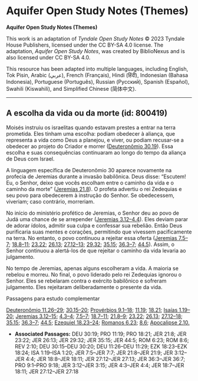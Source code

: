 # Aquifer Open Study Notes (Themes)

**Aquifer Open Study Notes (Themes)**

This work is an adaptation of *Tyndale Open Study Notes* © 2023 Tyndale House Publishers, licensed under the CC BY\-SA 4\.0 license. The adaptation, *Aquifer Open Study Notes*, was created by BiblioNexus and is also licensed under CC BY\-SA 4\.0\.

This resource has been adapted into multiple languages, including English, Tok Pisin, Arabic (عربي), French (Français), Hindi (हिंदी), Indonesian (Bahasa Indonesia), Portuguese (Português), Russian (Русский), Spanish (Español), Swahili (Kiswahili), and Simplified Chinese (简体中文).



--------------------------------

## A escolha da vida ou da morte (id: 800419)

Moisés instruiu os israelitas quando estavam prestes a entrar na terra prometida. Eles tinham uma escolha: podiam obedecer à aliança, que representa a vida como Deus a planejou, e viver, ou podiam recusar\-se a obedecer ao projeto do Criador e morrer ([Deuteronômio 30\.19](https://ref.ly/Deut30:19)). Essa escolha e suas consequências continuaram ao longo do tempo da aliança de Deus com Israel.

A linguagem específica de Deuteronômio 30 aparece novamente na profecia de Jeremias durante a invasão babilônica. Deus disse: “Escutem! Eu, o Senhor, deixo que vocês escolham entre o caminho da vida e o caminho da morte” ([Jeremias 21\.8](https://ref.ly/Jer21:8)). O profeta advertiu o rei Zedequias e seu povo para obedecerem à instrução do Senhor. Se obedecessem, viveriam; caso contrário, morreriam.

No início do ministério profético de Jeremias, o Senhor deu ao povo de Judá uma chance de se arrepender ([Jeremias 3\.12–4\.4](https://ref.ly/Jer3:12-Jer4:4)). Eles deviam parar de adorar ídolos, admitir sua culpa e confessar sua rebelião. Então Deus purificaria suas mentes e corações, permitindo que vivessem pacificamente na terra. No entanto, o povo continuou a rejeitar essa oferta ([Jeremias 7\.5–7](https://ref.ly/Jer7:5-Jer7:7); [18\.8–11](https://ref.ly/Jer18:8-Jer18:11); [23\.22](https://ref.ly/Jer23:22); [26\.13](https://ref.ly/Jer26:13); [27\.12–13](https://ref.ly/Jer27:12-Jer27:13); [29\.32](https://ref.ly/Jer29:32); [35\.15](https://ref.ly/Jer35:15); [36\.3–7](https://ref.ly/Jer36:3-Jer36:7); [44\.5](https://ref.ly/Jer44:5)). Assim, o Senhor continuou a alertá\-los de que rejeitar o caminho da vida levaria ao julgamento.

No tempo de Jeremias, apenas alguns escolheram a vida. A maioria se rebelou e morreu. No final, o povo liderado pelo rei Zedequias ignorou o Senhor. Eles se rebelaram contra o exército babilônico e sofreram julgamento. Eles rejeitaram deliberadamente o presente da vida.

Passagens para estudo complementar

[Deuteronômio 11\.26–29](https://ref.ly/Deut11:26-Deut11:29); [30\.15–20](https://ref.ly/Deut30:15-Deut30:20); [Provérbios 9\.1–18](https://ref.ly/Prov9:1-Prov9:18); [11\.19](https://ref.ly/Prov11:19); [18\.21](https://ref.ly/Prov18:21); [Isaías 1\.19–20](https://ref.ly/Isa1:19-Isa1:20); [Jeremias 3\.12–15](https://ref.ly/Jer3:12-Jer3:15); [4\.3–4](https://ref.ly/Jer4:3-Jer4:4); [7\.5–7](https://ref.ly/Jer7:5-Jer7:7); [18\.7–11](https://ref.ly/Jer18:7-Jer18:11); [21\.8–9](https://ref.ly/Jer21:8-Jer21:9); [23\.22](https://ref.ly/Jer23:22); [26\.13](https://ref.ly/Jer26:13); [27\.12–18](https://ref.ly/Jer27:12-Jer27:18); [35\.15](https://ref.ly/Jer35:15); [36\.3–7](https://ref.ly/Jer36:3-Jer36:7); [44\.5](https://ref.ly/Jer44:5); [Ezequiel 18\.23–24](https://ref.ly/Ezek18:23-Ezek18:24); [Romanos 6\.23](https://ref.ly/Rom6:23); [8\.6](https://ref.ly/Rom8:6); [Apocalipse 2\.10\.](https://ref.ly/Rev2:10)

* **Associated Passages:** DEU 30:19; PRO 11:19; PRO 18:21; JER 21:8; JER 23:22; JER 26:13; JER 29:32; JER 35:15; JER 44:5; ROM 6:23; ROM 8:6; REV 2:10; DEU 30:15–DEU 30:20; DEU 11:26–DEU 11:29; EZK 18:23–EZK 18:24; ISA 1:19–ISA 1:20; JER 7:5–JER 7:7; JER 21:8–JER 21:9; JER 3:12–JER 4:4; JER 18:8–JER 18:11; JER 27:12–JER 27:13; JER 36:3–JER 36:7; PRO 9:1–PRO 9:18; JER 3:12–JER 3:15; JER 4:3–JER 4:4; JER 18:7–JER 18:11; JER 27:12–JER 27:18

